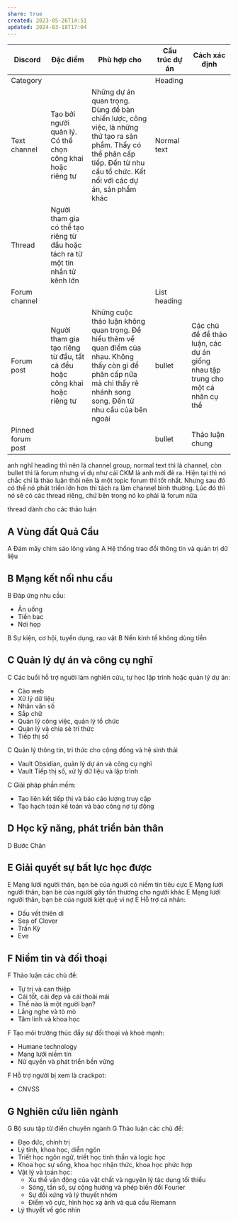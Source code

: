 ```yaml
---
share: true
created: 2023-05-26T14:51
updated: 2024-03-18T17:04
---
```


| Discord           | Đặc điểm                                                                        | Phù hợp cho                                                                                                                                                                      | Cấu trúc dự án | Cách xác định                                                                  |
| ----------------- | ------------------------------------------------------------------------------- | -------------------------------------------------------------------------------------------------------------------------------------------------------------------------------- | -------------- | ------------------------------------------------------------------------------ |
| Category          |                                                                                 |                                                                                                                                                                                  | Heading        |                                                                                |
| Text channel      | Tạo bởi người quản lý. Có thể chọn công khai hoặc riêng tư                      | Những dự án quan trọng. Dùng để bàn chiến lược, công việc, là những thứ tạo ra sản phẩm. Thấy có thể phân cấp tiếp. Đến từ nhu cầu tổ chức. Kết nối với các dự án, sản phẩm khác | Normal text    |                                                                                |
| Thread            | Người tham gia có thể tạo riêng từ đầu hoặc tách ra từ một tin nhắn từ kênh lớn |                                                                                                                                                                                  |                |                                                                                |
| Forum channel     |                                                                                 |                                                                                                                                                                                  | List heading   |                                                                                |
| Forum post        | Người tham gia tạo riêng từ đầu, tất cả đều hoặc công khai hoặc riêng tư        | Những cuộc thảo luận không quan trọng. Để hiểu thêm về quan điểm của nhau. Không thấy còn gì để phân cấp nữa mà chỉ thấy rẽ nhánh song song. Đến từ nhu cầu của bên ngoài        | bullet         | Các chủ đề để thảo luận, các dự án giống nhau tập trung cho một cá nhân cụ thể |
| Pinned forum post |                                                                                 |                                                                                                                                                                                  | bullet         | Thảo luận chung                                                                |

anh nghĩ heading thì nên là channel group, normal text thì là channel, còn bullet thì là forum
nhưng ví dụ như cái ⁠CKM là anh mới đẻ ra. Hiện tại thì nó chắc chỉ là thảo luận thôi nên là một topic forum thì tốt nhất. Nhưng sau đó có thể nó phát triển lớn hơn thì tách ra làm channel bình thường. Lúc đó thì nó sẽ có các thread riêng, chứ bên trong nó ko phải là forum nữa

thread dành cho các thảo luận




## A Vùng đất Quả Cầu
A Đám mây chim sáo lông vàng
A Hệ thống trao đổi thông tin và quản trị dữ liệu

## B Mạng kết nối nhu cầu
B Đáp ứng nhu cầu:
- Ăn uống
- Tiền bạc
- Nơi họp

B Sự kiện, cơ hội, tuyển dụng, rao vặt
B Nền kinh tế không dùng tiền

## C Quản lý dự án và công cụ nghĩ
C Các buổi hỗ trợ người làm nghiên cứu, tự học lập trình hoặc quản lý dự án:
- Cào web
- Xử lý dữ liệu
- Nhân văn số
- Sắp chữ
- Quản lý công việc, quản lý tổ chức
- Quản lý và chia sẻ tri thức
- Tiếp thị số

C Quản lý thông tin, tri thức cho cộng đồng và hệ sinh thái
- Vault Obsidian, quản lý dự án và công cụ nghĩ
- Vault Tiếp thị số, xử lý dữ liệu và lập trình

C Giải pháp phần mềm:
- Tạo liên kết tiếp thị và báo cáo lượng truy cập
- Tạo hạch toán kế toán và báo công nợ tự động

## D Học kỹ năng, phát triển bản thân
D Bước Chân

## E Giải quyết sự bất lực học được
E Mạng lưới người thân, bạn bè của người có niềm tin tiêu cực
E Mạng lưới người thân, bạn bè của người gây tổn thương cho người khác
E Mạng lưới người thân, bạn bè của người kiệt quệ vì nợ
E Hỗ trợ cá nhân:
- Dấu vết thiên di
- Sea of Clover
- Trấn Kỳ
- Eve

## F Niềm tin và đối thoại
F Thảo luận các chủ đề:
- Tự trị và can thiệp
- Cái tốt, cái đẹp và cái thoải mái
- Thế nào là một người bạn?
- Lắng nghe và tò mò
- Tâm linh và khoa học

F Tạo môi trường thúc đẩy sự đối thoại và khoẻ mạnh:
- Humane technology
- Mạng lưới niềm tin
- Nữ quyền và phát triển bền vững

F Hỗ trợ người bị xem là crackpot:
- CNVSS

## G Nghiên cứu liên ngành
G Bộ sưu tập từ điển chuyên ngành
G Thảo luận các chủ đề:
- Đạo đức, chính trị
- Lý tính, khoa học, diễn ngôn
- Triết học ngôn ngữ, triết học tinh thần và logic học
- Khoa học sự sống, khoa học nhận thức, khoa học phức hợp
- Vật lý và toán học:
	- Xu thế vận động của vật chất và nguyên lý tác dụng tối thiểu
	- Sóng, tần số, sự cộng hưởng và phép biến đổi Fourier
	- Sự đối xứng và lý thuyết nhóm
	- Điểm vô cực, hình học xạ ảnh và quả cầu Riemann
- Lý thuyết về góc nhìn

